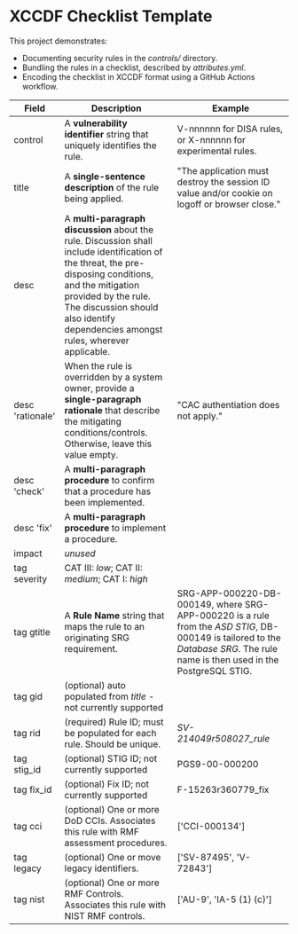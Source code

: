 # XCCDF Checklist Template
This project demonstrates:
* Documenting security rules in the *controls/* directory.
* Bundling the rules in a checklist, described by *attributes.yml*.
* Encoding the checklist in XCCDF format using a GitHub Actions workflow.

Field | Description | Example
----- | ----------- | -------
control | A **vulnerability identifier** string that uniquely identifies the rule. | V-nnnnnn for DISA rules, or X-nnnnnn for experimental rules.
title | A **single-sentence description** of the rule being applied. | "The application must destroy the session ID value and/or cookie on logoff or browser close."
desc | A **multi-paragraph discussion** about the rule.  Discussion shall include identification of the threat, the pre-disposing conditions, and the mitigation provided by the rule. The discussion should also identify dependencies amongst rules, wherever applicable. |
desc 'rationale' | When the rule is overridden by a system owner, provide a **single-paragraph rationale** that describe the mitigating conditions/controls.  Otherwise, leave this value empty. | "CAC authentiation does not apply."
desc 'check' | A **multi-paragraph procedure** to confirm that a procedure has been implemented. |
desc 'fix' | A **multi-paragraph procedure** to implement a procedure. |
impact | *unused* |
tag severity | CAT III: *low*; CAT II: *medium*; CAT I: *high* |
tag gtitle | A **Rule Name** string that maps the rule to an originating SRG requirement. | SRG-APP-000220-DB-000149, where SRG-APP-000220 is a rule from the *ASD STIG*, DB-000149 is tailored to the *Database SRG*. The rule name is then used in the PostgreSQL STIG.
tag gid | (optional) auto populated from *title* - not currently supported |
tag rid | (required) Rule ID; must be populated for each rule.  Should be unique. | *SV-214049r508027_rule*
tag stig_id | (optional) STIG ID; not currently supported | PGS9-00-000200
tag fix_id | (optional) Fix ID; not currently supported | F-15263r360779_fix
tag cci | (optional) One or more DoD CCIs. Associates this rule with RMF assessment procedures. | ['CCI-000134']
tag legacy | (optional) One or move legacy identifiers. | ['SV-87495', 'V-72843']
tag nist | (optional) One or more RMF Controls.  Associates this rule with NIST RMF controls. | ['AU-9', 'IA-5 (1) (c)']
